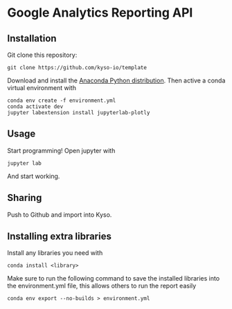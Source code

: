 # Google Analytics Reporting API

## Installation

Git clone this repository:

```
git clone https://github.com/kyso-io/template
```

Download and install the [Anaconda Python distribution](https://www.anaconda.com/distribution/).
Then active a conda virtual environment with

```
conda env create -f environment.yml
conda activate dev
jupyter labextension install jupyterlab-plotly
```

## Usage

Start programming! Open jupyter with

```
jupyter lab
```

And start working.

## Sharing

Push to Github and import into Kyso.

## Installing extra libraries

Install any libraries you need with

```
conda install <library>
```

Make sure to run the following command to save the installed libraries into the environment.yml file,
this allows others to run the report easily

```
conda env export --no-builds > environment.yml
```
